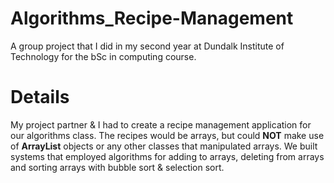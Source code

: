 # Algorithms_Recipe-Management
A group project that I did in my second year at Dundalk Institute of Technology for the bSc in computing course.

# Details
My project partner & I had to create a recipe management application for our algorithms class. The recipes would be arrays, but could <strong>NOT</strong> make use of <strong>ArrayList</strong> objects or any other classes that manipulated arrays. We built systems that employed algorithms for adding to arrays, deleting from arrays and sorting arrays with bubble sort & selection sort.
